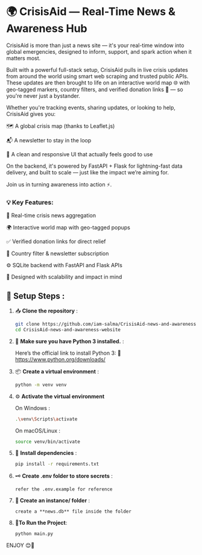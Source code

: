 # 🌍 CrisisAid — Real-Time News & Awareness Hub

CrisisAid is more than just a news site — it's your real-time window into global emergencies, designed to inform, support, and spark action when it matters most.

Built with a powerful full-stack setup, CrisisAid pulls in live crisis updates from around the world using smart web scraping and trusted public APIs. These updates are then brought to life on an interactive world map 🌐 with geo-tagged markers, country filters, and verified donation links 💸 — so you're never just a bystander.

Whether you're tracking events, sharing updates, or looking to help, CrisisAid gives you:

🗺️ A global crisis map (thanks to Leaflet.js)

📬 A newsletter to stay in the loop

🧠 A clean and responsive UI that actually feels good to use

On the backend, it's powered by FastAPI + Flask for lightning-fast data delivery, and built to scale — just like the impact we’re aiming for.

Join us in turning awareness into action ⚡.


### 💡 Key Features:

🔄 Real-time crisis news aggregation

🌍 Interactive world map with geo-tagged popups

✅ Verified donation links for direct relief

📨 Country filter & newsletter subscription

⚙️ SQLite backend with FastAPI and Flask APIs

🧠 Designed with scalability and impact in mind



## 🔧 Setup Steps :

1. 📥 **Clone the repository** :
    ```bash
    git clone https://github.com/iam-salma/CrisisAid-news-and-awareness-website.git
    cd CrisisAid-news-and-awareness-website
    ```

2. 🐍 **Make sure you have Python 3 installed.** :

   Here’s the official link to install Python 3:
    🔗 https://www.python.org/downloads/
   
4. 📦 **Create a virtual environment** :
    ```bash
    python -m venv venv
    ```
   
5. ⚙️ **Activate the virtual environment**

   On Windows :
      ```bash
      .\venv\Scripts\activate
      ```
    On macOS/Linux :
      ```bash
      source venv/bin/activate
      ```

7. 📌 **Install dependencies** :
    ```bash
    pip install -r requirements.txt
    ```

8. 🗝️ **Create .env folder to store secrets** :

       refer the .env.example for reference

9. **📂 Create an instance/ folder** :

       create a **news.db** file inside the folder
  
10. 🏃**To Run the Project**:
     ```bash
     python main.py
     ```

ENJOY 😊🎉
